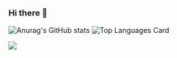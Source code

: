 ### Hi there 👋

![Anurag's GitHub stats](https://github-readme-stats.vercel.app/api?username=pavelavl&show_icons=true&bg_color=00000000&hide_border=true&hide_title=true)
![Top Languages Card](https://github-readme-stats.vercel.app/api/top-langs/?username=pavelavl&layout=compact&langs_count=10&card_width=250&theme=default&bg_color=00000000&include_all_commits=true&hide_border=true&hide_title=true)


![](https://komarev.com/ghpvc/?username=pavelavl&style=flat-square)
